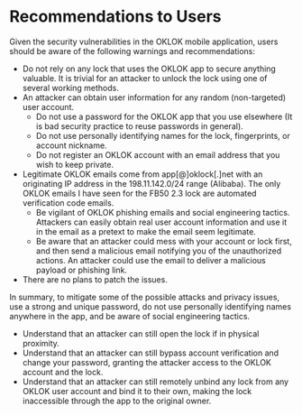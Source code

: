 # Recommendations to Users

Given the security vulnerabilities in the OKLOK mobile application, users should be aware of the following warnings and recommendations:

- Do not rely on any lock that uses the OKLOK app to secure anything valuable. It is trivial for an attacker to unlock the lock using one of several working methods. 
- An attacker can obtain user information for any random (non-targeted) user account. 
  - Do not use a password for the OKLOK app that you use elsewhere (It is bad security practice to reuse passwords in general). 
  - Do not use personally identifying names for the lock, fingerprints, or account nickname.
  - Do not register an OKLOK account with an email address that you wish to keep private.
- Legitimate OKLOK emails come from app[@]oklock[.]net with an originating IP address in the 198.11.142.0/24 range (Alibaba). The only OKLOK emails I have seen for the FB50 2.3 lock are automated verification code emails. 
  - Be vigilant of OKLOK phishing emails and social engineering tactics. Attackers can easily obtain real user account information and use it in the email as a pretext to make the email seem legitimate.
  - Be aware that an attacker could mess with your account or lock first, and then send a malicious email notifying you of the unauthorized actions. An attacker could use the email to deliver a malicious payload or phishing link.
- There are no plans to patch the issues.
  
In summary, to mitigate some of the possible attacks and privacy issues, use a strong and unique password, do not use personally identifying names anywhere in the app, and be aware of social engineering tactics.
  - Understand that an attacker can still open the lock if in physical proximity.
  - Understand that an attacker can still bypass account verification and change your password, granting the attacker access to the OKLOK account and the lock. 
  - Understand that an attacker can still remotely unbind any lock from any OKLOK user account and bind it to their own, making the lock inaccessible through the app to the original owner.
